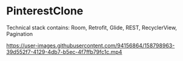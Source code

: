 # PinterestClone
Technical stack contains: Room, Retrofit, Glide, REST, RecyclerView, Pagination

https://user-images.githubusercontent.com/94156864/158798963-39d552f7-4129-4db7-b5ec-4f7ffb79fc1c.mp4
